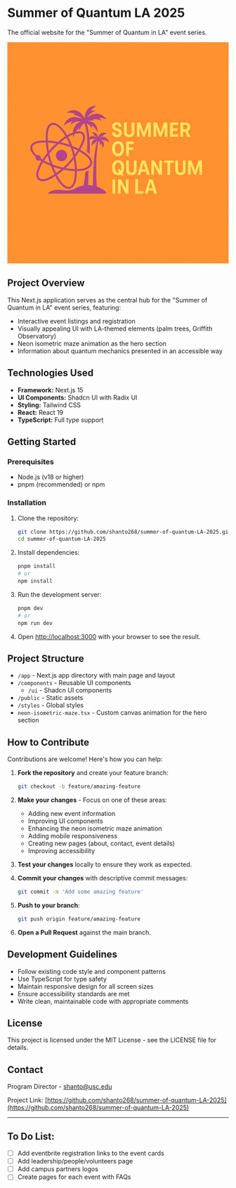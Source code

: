 # Summer of Quantum LA 2025

The official website for the "Summer of Quantum in LA" event series.

![Summer of Quantum LA](public/logo.png)

## Project Overview

This Next.js application serves as the central hub for the "Summer of Quantum in LA" event series, featuring:

- Interactive event listings and registration
- Visually appealing UI with LA-themed elements (palm trees, Griffith Observatory)
- Neon isometric maze animation as the hero section
- Information about quantum mechanics presented in an accessible way

## Technologies Used

- **Framework:** Next.js 15
- **UI Components:** Shadcn UI with Radix UI
- **Styling:** Tailwind CSS
- **React:** React 19
- **TypeScript:** Full type support

## Getting Started

### Prerequisites

- Node.js (v18 or higher)
- pnpm (recommended) or npm

### Installation

1. Clone the repository:

   ```bash
   git clone https://github.com/shanto268/summer-of-quantum-LA-2025.git
   cd summer-of-quantum-LA-2025
   ```

2. Install dependencies:

   ```bash
   pnpm install
   # or
   npm install
   ```

3. Run the development server:

   ```bash
   pnpm dev
   # or
   npm run dev
   ```

4. Open [http://localhost:3000](http://localhost:3000) with your browser to see the result.

## Project Structure

- `/app` - Next.js app directory with main page and layout
- `/components` - Reusable UI components
  - `/ui` - Shadcn UI components
- `/public` - Static assets
- `/styles` - Global styles
- `neon-isometric-maze.tsx` - Custom canvas animation for the hero section

## How to Contribute

Contributions are welcome! Here's how you can help:

1. **Fork the repository** and create your feature branch:

   ```bash
   git checkout -b feature/amazing-feature
   ```

2. **Make your changes** - Focus on one of these areas:

   - Adding new event information
   - Improving UI components
   - Enhancing the neon isometric maze animation
   - Adding mobile responsiveness
   - Creating new pages (about, contact, event details)
   - Improving accessibility

3. **Test your changes** locally to ensure they work as expected.

4. **Commit your changes** with descriptive commit messages:

   ```bash
   git commit -m 'Add some amazing feature'
   ```

5. **Push to your branch**:

   ```bash
   git push origin feature/amazing-feature
   ```

6. **Open a Pull Request** against the main branch.

## Development Guidelines

- Follow existing code style and component patterns
- Use TypeScript for type safety
- Maintain responsive design for all screen sizes
- Ensure accessibility standards are met
- Write clean, maintainable code with appropriate comments

## License

This project is licensed under the MIT License - see the LICENSE file for details.

## Contact

Program Director - [shanto@usc.edu](mailto:shanto@usc.edu)

Project Link: [https://github.com/shanto268/summer-of-quantum-LA-2025](https://github.com/shanto268/summer-of-quantum-LA-2025)

---

## To Do List:

- [ ] Add eventbrite registration links to the event cards
- [ ] Add leadership/people/volunteers page
- [ ] Add campus partners logos
- [ ] Create pages for each event with FAQs
